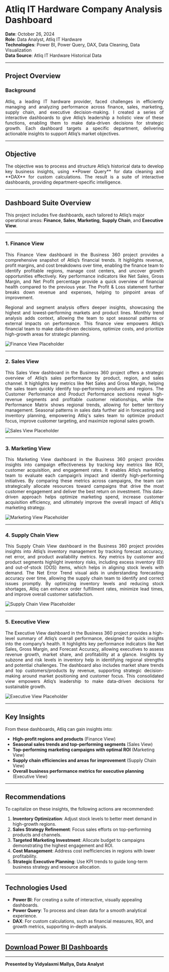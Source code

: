 # Atliq IT Hardware Company Analysis Dashboard

**Date**: October 26, 2024  
**Role**: Data Analyst, Atliq IT Hardware  
**Technologies**: Power BI, Power Query, DAX, Data Cleaning, Data Visualization  
**Data Source**: Atliq IT Hardware Historical Data  

---

## Project Overview  

### Background  

<div align="justify">Atliq, a leading IT hardware provider, faced challenges in efficiently managing and analyzing performance across finance, sales, marketing, supply chain, and executive decision-making. I created a series of interactive dashboards to give Atliq’s leadership a holistic view of these functions, enabling them to make data-driven decisions for strategic growth. Each dashboard targets a specific department, delivering actionable insights to support Atliq’s market objectives.</div>

---

## Objective

<div align="justify">The objective was to process and structure Atliq’s historical data to develop key business insights, using **Power Query** for data cleaning and **DAX** for custom calculations. The result is a suite of interactive dashboards, providing department-specific intelligence. </div>

---

## Dashboard Suite Overview

This project includes five dashboards, each tailored to Atliq’s major operational areas: **Finance**, **Sales**, **Marketing**, **Supply Chain**, and **Executive View**.

---

### 1. Finance View  

<div align="justify"> This Finance View dashboard in the Business 360 project provides a comprehensive snapshot of Atliq’s financial trends. It highlights revenue, profit margins, and cost breakdowns over time, enabling the finance team to identify profitable regions, manage cost centers, and uncover growth opportunities effectively. Key performance indicators like Net Sales, Gross Margin, and Net Profit percentage provide a quick overview of financial health compared to the previous year. The Profit & Loss statement further breaks down revenue and expenses, helping to pinpoint areas of improvement.

Regional and segment analysis offers deeper insights, showcasing the highest and lowest-performing markets and product lines. Monthly trend analysis adds context, allowing the team to spot seasonal patterns or external impacts on performance. This finance view empowers Atliq’s financial team to make data-driven decisions, optimize costs, and prioritize high-growth areas for strategic planning. </div>

![Finance View Placeholder](Finance_dashboard.PNG)

---

### 2. Sales View  

<div align="justify">This Sales View dashboard in the Business 360 project offers a strategic overview of Atliq’s sales performance by product, region, and sales channel. It highlights key metrics like Net Sales and Gross Margin, helping the sales team quickly identify top-performing products and regions. The Customer Performance and Product Performance sections reveal high-revenue segments and profitable customer relationships, while the Performance Matrix shows regional trends, allowing for better territory management. Seasonal patterns in sales data further aid in forecasting and inventory planning, empowering Atliq's sales team to optimize product focus, improve customer targeting, and maximize regional sales growth.</div>

![Sales View Placeholder](Sales_dashboard.PNG)

---

### 3. Marketing View  

<div align="justify">This Marketing View dashboard in the Business 360 project provides insights into campaign effectiveness by tracking key metrics like ROI, customer acquisition, and engagement rates. It enables Atliq’s marketing team to evaluate each campaign’s impact and identify high-performing initiatives. By comparing these metrics across campaigns, the team can strategically allocate resources toward campaigns that drive the most customer engagement and deliver the best return on investment. This data-driven approach helps optimize marketing spend, increase customer acquisition efficiency, and ultimately improve the overall impact of Atliq's marketing strategy.</div>

![Marketing View Placeholder](Marketing_dashboard.PNG)

---

### 4. Supply Chain View  

<div align="justify">This Supply Chain View dashboard in the Business 360 project provides insights into Atliq’s inventory management by tracking forecast accuracy, net error, and product availability metrics. Key metrics by customer and product segments highlight inventory risks, including excess inventory (EI) and out-of-stock (OOS) items, which helps in aligning stock levels with demand. The Net Error Trend visual aids in understanding forecasting accuracy over time, allowing the supply chain team to identify and correct issues promptly. By optimizing inventory levels and reducing stock shortages, Atliq can enhance order fulfillment rates, minimize lead times, and improve overall customer satisfaction.</div>

![Supply Chain View Placeholder](Supply_chain_dashboard.PNG)

---

### 5. Executive View  

<div align="justify">The Executive View dashboard in the Business 360 project provides a high-level summary of Atliq’s overall performance, designed for quick insights into the company’s health. It highlights key performance indicators like Net Sales, Gross Margin, and Forecast Accuracy, allowing executives to assess revenue growth, market share, and profitability at a glance. Insights by subzone and risk levels in inventory help in identifying regional strengths and potential challenges. The dashboard also includes market share trends and top customers/products by revenue, supporting strategic decision-making around market positioning and customer focus. This consolidated view empowers Atliq’s leadership to make data-driven decisions for sustainable growth.</div>

![Executive View Placeholder](Executive_dashboard.PNG)

---

## Key Insights

From these dashboards, Atliq can gain insights into:
- **High-profit regions and products** (Finance View)
- **Seasonal sales trends and top-performing segments** (Sales View)
- **Top-performing marketing campaigns with optimal ROI** (Marketing View)
- **Supply chain efficiencies and areas for improvement** (Supply Chain View)
- **Overall business performance metrics for executive planning** (Executive View)

---

## Recommendations

To capitalize on these insights, the following actions are recommended:

1. **Inventory Optimization**: Adjust stock levels to better meet demand in high-growth regions.
2. **Sales Strategy Refinement**: Focus sales efforts on top-performing products and channels.
3. **Targeted Marketing Investment**: Allocate budget to campaigns demonstrating the highest engagement and ROI.
4. **Cost Management**: Address cost inefficiencies in regions with lower profitability.
5. **Strategic Executive Planning**: Use KPI trends to guide long-term business strategy and resource allocation.

---

## Technologies Used  

- **Power BI**: For creating a suite of interactive, visually appealing dashboards.
- **Power Query**: To process and clean data for a smooth analytical experience.
- **DAX**: For custom calculations, such as financial measures, ROI, and growth metrics, supporting in-depth analysis.

---

## [Download Power BI Dashboards](https://app.powerbi.com/view?r=eyJrIjoiMWE0MmRhOGEtYmFmYS00NTc3LTkzZjgtNzVhMDkwMmMwZGUxIiwidCI6ImM2ZTU0OWIzLTVmNDUtNDAzMi1hYWU5LWQ0MjQ0ZGM1YjJjNCJ9)

---

**Presented by Vidyalaxmi Mallya, Data Analyst** 

